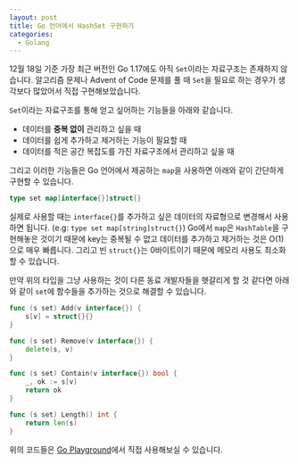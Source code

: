 ```yaml
---
layout: post
title: Go 언어에서 HashSet 구현하기
categories:
  - Golang
---
```


12월 18일 기준 가장 최근 버전인 Go 1.17에도 아직 `Set`이라는 자료구조는 존재하지 않습니다. 알고리즘 문제나 Advent of Code 문제를 풀 때 `Set`을 필요로 하는 경우가 생각보다 많았어서 직접 구현해보았습니다.

`Set`이라는 자료구조를 통해 얻고 싶어하는 기능들을 아래와 같습니다.

- 데이터를 **중복 없이** 관리하고 싶을 때
- 데이터를 쉽게 추가하고 제거하는 기능이 필요할 때
- 데이터를 적은 공간 복잡도를 가진 자료구조에서 관리하고 싶을 때

그리고 이러한 기능들은 Go 언어에서 제공하는 `map`을 사용하면 아래와 같이 간단하게 구현할 수 있습니다.

```go
type set map[interface{}]struct{}
```

실제로 사용할 때는 `interface{}`를 추가하고 싶은 데이터의 자료형으로 변경해서 사용하면 됩니다. (e.g: `type set map[string]struct{}`) Go에서 `map`은 `HashTable`을 구현해놓은 것이기 때문에 key는 중복될 수 없고 데이터를 추가하고 제거하는 것은 O(1)으로 매우 빠릅니다. 그리고 빈 `struct{}`는 0바이트이기 때문에 메모리 사용도 최소화할 수 있습니다.

만약 위의 타입을 그냥 사용하는 것이 다른 동료 개발자들을 헷갈리게 할 것 같다면 아래와 같이 `set`에 함수들을 추가하는 것으로 해결할 수 있습니다.

```go
func (s set) Add(v interface{}) {
	s[v] = struct{}{}
}

func (s set) Remove(v interface{}) {
	delete(s, v)
}

func (s set) Contain(v interface{}) bool {
	_, ok := s[v]
	return ok
}

func (s set) Length() int {
	return len(s)
}
```

위의 코드들은 [Go Playground](https://go.dev/play/p/XthHr8HUHHL)에서 직접 사용해보실 수 있습니다.
